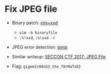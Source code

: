 # Fix JPEG file

- Binary patch: [vim+xxd](http://trendystephen.blogspot.com/2011/03/vim-xxd-easy-binary-patching.html)
	- `vim -b binaryfile`
	- `:%!xxd`, `:%!xxd -r`

- JPEG error detection: [gimp](https://www.gimp.org/downloads/)

- Similar writeup: [SECCON CTF 2017: JPEG File](https://www.pwndiary.com/write-ups/seccon-ctf-2017-jpeg-file-write-up-forensics100/)

- Flag: `gigem{cH4nG3_the_f0rMaTxD}`
